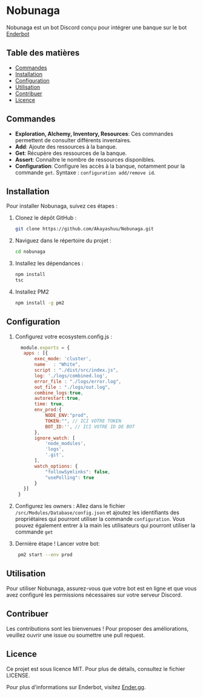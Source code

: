 # Nobunaga

Nobunaga est un bot Discord conçu pour intégrer une banque sur le bot [Enderbot](https://ender.gg/#) 
## Table des matières

- [Commandes](#Commandes)
- [Installation](#installation)
- [Configuration](#configuration)
- [Utilisation](#utilisation)
- [Contribuer](#contribuer)
- [Licence](#licence)

## Commandes

- **Exploration, Alchemy, Inventory, Resources**: Ces commandes permettent de consulter différents inventaires.
- **Add**: Ajoute des ressources à la banque.
- **Get**: Récupère des ressources de la banque.
- **Assert**: Connaître le nombre de ressources disponibles.
- **Configuration**: Configure les accès à la banque, notamment pour la commande `get`. Syntaxe : `configuration add/remove id`.


## Installation

Pour installer Nobunaga, suivez ces étapes :

1. Clonez le dépôt GitHub :
    ```bash
    git clone https://github.com/Akayashuu/Nobunaga.git
    ```

2. Naviguez dans le répertoire du projet :
    ```bash
    cd nobunaga
    ```

3. Installez les dépendances :
    ```bash
    npm install
    tsc 
    ```
4. Installez PM2
   ```bash
   npm install -g pm2
   ```
## Configuration

1. Configurez votre ecosystem.config.js :
   ```js
     module.exports = {
      apps : [{
          exec_mode: 'cluster',
          name   : "White",
          script : "./dist/src/index.js",
          log: './logs/combined.log',
          error_file : "./logs/error.log",
          out_file : "./logs/out.log",
          combine_logs:true,
          autorestart:true,
          time: true,
          env_prod:{
              NODE_ENV:"prod",
              TOKEN:"", // ICI VOTRE TOKEN
              BOT_ID:'', // ICI VOTRE ID DE BOT
          },
          ignore_watch: [
              'node_modules',
              'logs',
              '.git',
          ],
          watch_options: {
              "followSymlinks": false,
              "usePolling": true
          }
      }]
    }
    ```
2. Configurez les owners :
   Allez dans le fichier `/src/Modules/Database/config.json` et ajoutez les identifiants des propriétaires qui pourront utiliser la commande `configuration`.
   Vous pouvez également entrer à la main les utilisateurs qui pourront utiliser la commande `get`

3. Dernière étape ! Lancer votre bot: 
   ```bash
    pm2 start --env prod
   ```
## Utilisation

Pour utiliser Nobunaga, assurez-vous que votre bot est en ligne et que vous avez configuré les permissions nécessaires sur votre serveur Discord.

## Contribuer

Les contributions sont les bienvenues ! Pour proposer des améliorations, veuillez ouvrir une issue ou soumettre une pull request.

## Licence

Ce projet est sous licence MIT. Pour plus de détails, consultez le fichier LICENSE.

Pour plus d'informations sur Enderbot, visitez [Ender.gg](https://ender.gg/).
